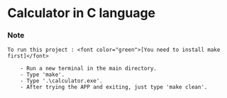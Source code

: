 # Calculator in C language

### Note

    To run this project : <font color="green">[You need to install make first]</font>

        - Run a new terminal in the main directory.
        - Type 'make'.
        - Type '.\calculator.exe'.
        - After trying the APP and exiting, just type 'make clean'. 